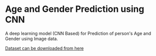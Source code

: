# Age and Gender Prediction using CNN
A deep learning model (CNN Based) for Prediction of person's Age and Gender using Image data.

[Dataset can be downloaded from here](https://susanqq.github.io/UTKFace/)
